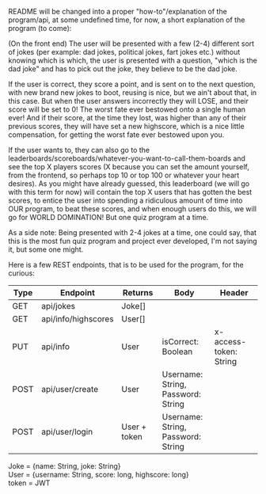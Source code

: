README will be changed into a proper "how-to"/explanation of the program/api, at some undefined time, for now, a short explanation of the program (to come):

(On the front end) The user will be presented with a few (2-4) different sort of jokes (per example: dad jokes, political jokes, fart jokes etc.) without knowing which is which, the user is presented with a question, "which is the dad joke" and has to pick out the joke, they believe to be the dad joke.

If the user is correct, they score a point, and is sent on to the next question, with new brand new jokes to boot, reusing is nice, but we ain't about that, in this case. But when the user answers incorrectly they will LOSE, and their score will be set to 0! The worst fate ever bestowed onto a single human ever! And if their score, at the time they lost, was higher than any of their previous scores, they will have set a new highscore, which is a nice little compensation, for getting the worst fate ever bestowed upon you.

If the user wants to, they can also go to the leaderboards/scoreboards/whatever-you-want-to-call-them-boards and see the top X players scores (X because you can set the amount yourself, from the frontend, so perhaps top 10 or top 100 or whatever your heart desires). As you might have already guessed, this leaderboard (we will go with this term for now) will contain the top X users that has gotten the best scores, to entice the user into spending a ridiculous amount of time into OUR program, to beat these scores, and when enough users do this, we will go for WORLD DOMINATION! But one quiz program at a time.

As a side note: Being presented with 2-4 jokes at a time, one could say, that this is the most fun quiz program and project ever developed, I'm not saying it, but some one might.

Here is a few REST endpoints, that is to be used for the program, for the curious:

| Type | Endpoint            | Returns      | Body                                   | Header                 |
|------|---------------------|--------------|----------------------------------------|------------------------|
| GET  | api/jokes           | Joke[]       |                                        |                        |
| GET  | api/info/highscores | User[]       |                                        |                        |
| PUT  | api/info            | User         | isCorrect: Boolean                     | x-access-token: String |
| POST | api/user/create     | User         | Username: String,<br/>Password: String |                        |
| POST | api/user/login      | User + token | Username: String,<br/>Password: String |                        |

Joke = {name: String, joke: String}
<br/>
User = {username: String, score: long, highscore: long}
<br/>
token = JWT
